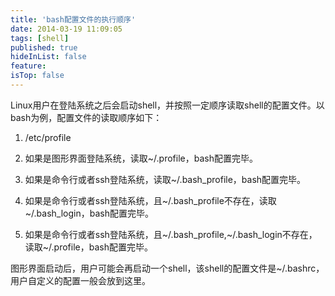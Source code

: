 ```yaml
---
title: 'bash配置文件的执行顺序'
date: 2014-03-19 11:09:05
tags: [shell]
published: true
hideInList: false
feature: 
isTop: false
---
```


Linux用户在登陆系统之后会启动shell，并按照一定顺序读取shell的配置文件。以bash为例，配置文件的读取顺序如下：

1.  /etc/profile
    
2.  如果是图形界面登陆系统，读取~/.profile，bash配置完毕。
    
3.  如果是命令行或者ssh登陆系统，读取~/.bash_profile，bash配置完毕。
    
4.  如果是命令行或者ssh登陆系统，且~/.bash\_profile不存在，读取~/.bash\_login，bash配置完毕。
    
5.  如果是命令行或者ssh登陆系统，且~/.bash\_profile,~/.bash\_login不存在，读取~/.profile，bash配置完毕。
    

图形界面启动后，用户可能会再启动一个shell，该shell的配置文件是~/.bashrc，用户自定义的配置一般会放到这里。